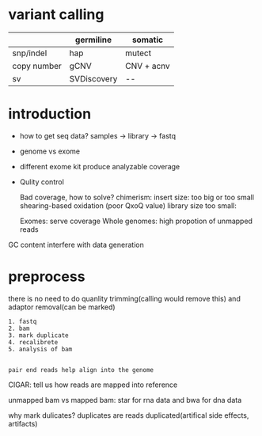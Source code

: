 # variant calling
 || germiline | somatic|
|-------|------|------|
 snp/indel | hap| mutect 
 copy number| gCNV| CNV + acnv 
 sv|SVDiscovery|--

# introduction
* how to get seq data?
samples -> library -> fastq 

* genome vs exome

* different exome kit produce analyzable coverage

* Qulity control

    Bad coverage, how to solve?
    chimerism: 
    insert size: too big or too small
    shearing-based oxidation (poor QxoQ value)
    library size too small: 

    Exomes: serve coverage
    Whole genomes: high propotion of unmapped reads

GC content interfere with data generation


# preprocess
there is no need to do quanlity trimming(calling would remove this) and adaptor removal(can be marked)

    1. fastq
    2. bam
    3. mark duplicate
    4. recalibrete
    5. analysis of bam


    pair end reads help align into the genome

CIGAR: tell us how reads are mapped into reference

unmapped bam vs mapped bam:
star for rna data and 
bwa for dna data

why mark dulicates? 
duplicates are reads duplicated(artifical side effects, artifacts)






